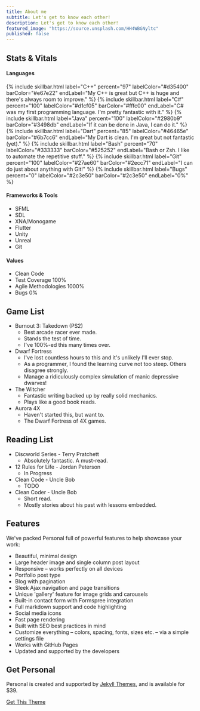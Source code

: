 ```yaml
---
title: About me
subtitle: Let's get to know each other!
description: Let's get to know each other!
featured_image: "https://source.unsplash.com/HH4WBGNyltc"
published: false
---
```


## <i class="fas fa-heartbeat"></i> Stats & Vitals

<style>
.skillbar {
	position:relative;
	display:block;
	margin-bottom:15px;
	width:100%;
	background:#eee;
	height:35px;
	border-radius:3px;
	-moz-border-radius:3px;
	-webkit-border-radius:3px;
	-webkit-transition:0.4s linear;
	-moz-transition:0.4s linear;
	-ms-transition:0.4s linear;
	-o-transition:0.4s linear;
	transition:0.4s linear;
	-webkit-transition-property:width, background-color;
	-moz-transition-property:width, background-color;
	-ms-transition-property:width, background-color;
	-o-transition-property:width, background-color;
	transition-property:width, background-color;
}

.skillbar-title {
	position:absolute;
	top:0;
	left:0;
width:110px;
	font-weight:bold;
	font-size:13px;
	color:#ffffff;
	background:#6adcfa;
	-webkit-border-top-left-radius:3px;
	-webkit-border-bottom-left-radius:4px;
	-moz-border-radius-topleft:3px;
	-moz-border-radius-bottomleft:3px;
	border-top-left-radius:3px;
	border-bottom-left-radius:3px;
}

.skillbar-title span {
	display:block;
	background:rgba(0, 0, 0, 0.1);
	padding:0 20px;
	height:35px;
	line-height:35px;
	-webkit-border-top-left-radius:3px;
	-webkit-border-bottom-left-radius:3px;
	-moz-border-radius-topleft:3px;
	-moz-border-radius-bottomleft:3px;
	border-top-left-radius:3px;
	border-bottom-left-radius:3px;
}

.skillbar-bar {
	height:35px;
	width:0px;
	background:#6adcfa;
	border-radius:3px;
	-moz-border-radius:3px;
	-webkit-border-radius:3px;
}

.skill-bar-percent {
	position:absolute;
	right:10px;
	top:0;
	font-size:11px;
	height:35px;
	line-height:35px;
	color:#ffffff;
	color:rgba(0, 0, 0, 0.4);
}
</style>

#### <i class="fas fa-code"></i> Languages

{% include skillbar.html label="C++" percent="97" labelColor="#d35400" barColor="#e67e22" endLabel="My C++ is great but C++ is huge and there's always room to improve." %}
{% include skillbar.html label="C#" percent="100" labelColor="#d1cf05" barColor="#fffc00" endLabel="C# was my first programming language. I'm pretty fantastic with it." %}
{% include skillbar.html label="Java" percent="100" labelColor="#2980b9" barColor="#3498db" endLabel="If it can be done in Java, I can do it." %}
{% include skillbar.html label="Dart" percent="85" labelColor="#46465e" barColor="#6b7cc6" endLabel="My Dart is clean. I'm great but not fantastic (yet)." %}
{% include skillbar.html label="Bash" percent="70" labelColor="#333333" barColor="#525252" endLabel="Bash or Zsh. I like to automate the repetitive stuff." %}
{% include skillbar.html label="Git" percent="100" labelColor="#27ae60" barColor="#2ecc71" endLabel="I can do just about anything with Git!" %}
{% include skillbar.html label="Bugs" percent="0" labelColor="#2c3e50" barColor="#2c3e50" endLabel="0%" %}

#### Frameworks & Tools
* SFML
* SDL
* XNA/Monogame
* Flutter
* Unity
* Unreal
* Git

#### Values
* Clean Code
* Test Coverage 100%
* Agile Methodologies 1000%
* Bugs 0%

## Game List

* Burnout 3: Takedown (PS2)
	- Best arcade racer ever made.
	- Stands the test of time.
	- I've 100%-ed this many times over.
* Dwarf Fortress
	- I've lost countless hours to this and it's unlikely I'll ever stop.
	- As a programmer, I found the learning curve not too steep. Others disagree strongly.
	- Manage a ridiculously complex simulation of manic depressive dwarves!
* The Witcher
	- Fantastic writing backed up by really solid mechanics.
	- Plays like a good book reads.
* Aurora 4X
	- Haven't started this, but want to.
	- The Dwarf Fortress of 4X games.

## Reading List

* Discworld Series - Terry Pratchett
	- Absolutely fantastic. A must-read.
* 12 Rules for Life - Jordan Peterson
	- In Progress
* Clean Code - Uncle Bob
	- TODO
* Clean Coder - Uncle Bob
	- Short read.
	- Mostly stories about his past with lessons embedded.

## Features

We've packed Personal full of powerful features to help showcase your work:

* Beautiful, minimal design
* Large header image and single column post layout
* Responsive – works perfectly on all devices
* Portfolio post type
* Blog with pagination
* Sleek Ajax navigation and page transitions
* Unique 'gallery' feature for image grids and carousels
* Built-in contact form with Formspree integration
* Full markdown support and code highlighting
* Social media icons
* Fast page rendering
* Built with SEO best practices in mind
* Customize everything – colors, spacing, fonts, sizes etc. – via a simple settings file
* Works with GitHub Pages
* Updated and supported by the developers

## Get Personal

Personal is created and supported by [Jekyll Themes](https://jekyllthemes.io), and is available for $39.

<a href="https://jekyllthemes.io/theme/personal-website-jekyll-theme" class="button button--large">Get This Theme</a>
